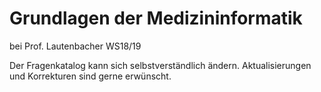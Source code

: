 # Grundlagen der Medizininformatik
bei Prof. Lautenbacher WS18/19

Der Fragenkatalog kann sich selbstverständlich ändern.
Aktualisierungen und Korrekturen sind gerne erwünscht.
